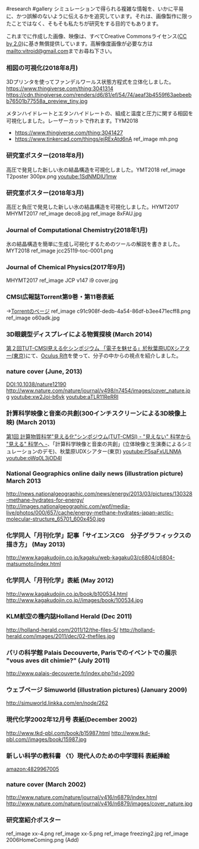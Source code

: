 #research
#gallery
シミュレーションで得られる複雑な情報を、いかに平易に、かつ誤解のないように伝えるかを追究しています。それは、画像製作に限ったことではなく、そもそも私たちが研究をする目的でもあります。

これまでに作成した画像、映像は、すべてCreative Commonsライセンス([CC by 2.0](http://creativecommons.org/licenses/by/2.0/deed.ja))に基き無償提供しています。高解像度画像が必要な方は[mailto:vitroid@gmail.com](mailto:vitroid@gmail.com)までお尋ね下さい。
### 相図の可視化(2018年8月)
3Dプリンタを使ってファンデルワールス状態方程式を立体化しました。 https://www.thingiverse.com/thing:3041314
https://cdn.thingiverse.com/renders/d6/81/ef/54/74/aeaf3b4559f63aebeebb76501b77558a_preview_tiny.jpg

メタンハイドレートとエタンハイドレートの、組成と温度と圧力に関する相図を可視化しました。レーザーカットで作れます。TYM2018
* https://www.thingiverse.com/thing:3041427
* https://www.tinkercad.com/things/ejRExAtd6nA
ref_image mh.png
### 研究室ポスター(2018年8月)
高圧で発見した新しい氷の結晶構造を可視化しました。YMT2018
ref_image T2poster 300px.png
[youtube:1SdNMDIU1mw](youtube:1SdNMDIU1mw)
### 研究室ポスター(2018年3月)
高圧と負圧で発見した新しい氷の結晶構造を可視化しました。HYMT2017 MHYMT2017
ref_image deco8.jpg
ref_image 8xFAU.jpg
### Journal of Computational Chemistry(2018年1月)
氷の結晶構造を簡単に生成し可視化するためのツールの解説を書きました。
MYT2018
ref_image jcc25119-toc-0001.png
### Journal of Chemical Physics(2017年9月)
MHYMT2017
ref_image JCP v147 i9 cover.jpg
### CMSI広報誌Torrent第9巻・第11巻表紙
→[Torrentのページ](http://torrent.cms-initiative.jp/)
ref_image c91c908f-dedb-4a54-86df-b3ee471ecff8.png
ref_image o60adk.jpg
### 3D眼鏡型ディスプレイによる物質探検 (March 2014)
[第２回TUT-CMSI見える化シンポジウム 「電子を魅せる」於秋葉原UDXシアター(東京)](http://www.cms-initiative.jp/ja/events/20140308_mieruka)にて、[Oculus Rift](http://www.oculusvr.com/)を使って、分子の中からの視点を紹介しました。
### nature cover (June, 2013)
<!-- nature cover (June 2013) -->
[DOI:10.1038/nature12190](DOI:10.1038/nature12190)
http://www.nature.com/nature/journal/v498/n7454/images/cover_nature.jpg
[youtube:xw2Joi-b6vk](youtube:xw2Joi-b6vk)
[youtube:aTLR11ReRRI](youtube:aTLR11ReRRI)
### 計算科学映像と音楽の共創(300インチスクリーンによる3D映像上映) (March 2013)
[第1回 計算物質科学"見える化"シンポジウム(TUT-CMSI) - "見えない" 科学から "見える" 科学へ -](http://www.cms-initiative.jp/ja/events/CMSI_events/20130305-scienceviz1)、「計算科学映像と音楽の共創」(立体映像と生演奏によるシミュレーションのデモ)、秋葉原UDXシアター(東京)
[youtube:P5saFxULNMA](youtube:P5saFxULNMA)
[youtube:oWq0L3jOD4I](youtube:oWq0L3jOD4I)
### National Geographics online daily news (illustration picture) March 2013
http://news.nationalgeographic.com/news/energy/2013/03/pictures/130328-methane-hydrates-for-energy/
http://images.nationalgeographic.com/wpf/media-live/photos/000/657/cache/energy-methane-hydrates-japan-arctic-molecular-structure_65701_600x450.jpg
### 化学同人「月刊化学」記事「サイエンスCG　分子グラフィックスの描き方」 (May 2013)
http://www.kagakudojin.co.jp/kagaku/web-kagaku03/c6804/c6804-matsumoto/index.html
### 化学同人「月刊化学」表紙 (May 2012)
http://www.kagakudojin.co.jp/book/b100534.html
http://www.kagakudojin.co.jp//images/book/100534.jpg
### KLM航空の機内誌Holland Herald (Dec 2011)
http://holland-herald.com/2011/12/the-files-5/
http://holland-herald.com/images/2011/dec/02-thefiles.jpg
### パリの科学館 Palais Decouverte, Parisでのイベントでの展示 "vous aves dit chimie?" (July 2011)
http://www.palais-decouverte.fr/index.php?id=2090
### ウェブページ Simuworld (illustration pictures) (January 2009)
http://simuworld.linkka.com/en/node/262
### 現代化学2002年12月号 表紙(December 2002)
http://www.tkd-pbl.com/book/b15987.html
http://www.tkd-pbl.com//images/book/15987.jpg
### 新しい科学の教科書 〈1〉現代人のための中学理科 表紙挿絵
[amazon:4829967005](amazon:4829967005)
### nature cover (March 2002)
http://www.nature.com/nature/journal/v416/n6879/index.html
http://www.nature.com/nature/journal/v416/n6879/images/cover_nature.jpg
### 研究室紹介ポスター
ref_image xx-4.png
ref_image xx-5.png
ref_image freezing2.jpg
ref_image 2006HomeComing.png
(Add)

